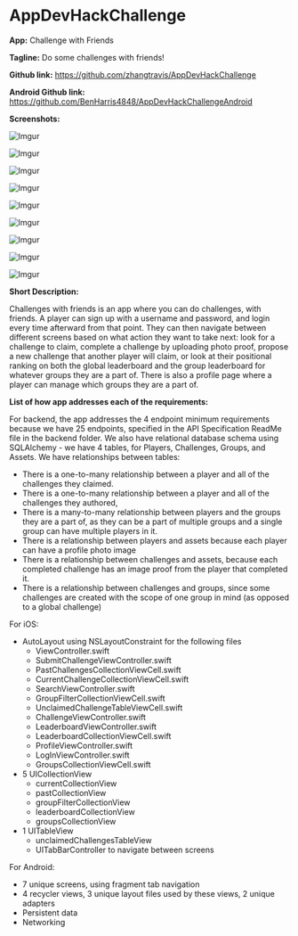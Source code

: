 # AppDevHackChallenge

**App:** Challenge with Friends

**Tagline:** Do some challenges with friends!

**Github link:** https://github.com/zhangtravis/AppDevHackChallenge

**Android Github link:** https://github.com/BenHarris4848/AppDevHackChallengeAndroid

**Screenshots:**

![Imgur](https://i.imgur.com/9AArBbPs.png)

![Imgur](https://i.imgur.com/A2D6fSss.png)

![Imgur](https://i.imgur.com/A5wZrXqs.png)

![Imgur](https://i.imgur.com/1eIB6C2s.png)

![Imgur](https://i.imgur.com/hxgcl4ys.png)

![Imgur](https://i.imgur.com/eJ4Y3nws.png)

![Imgur](https://i.imgur.com/5gZ4nJus.png)

![Imgur](https://i.imgur.com/pT8vlnYs.png)

![Imgur](https://i.imgur.com/u2dEi8Ls.png)

**Short Description:**

Challenges with friends is an app where you can do challenges, with friends. 
A player can sign up with a username and password, and login every time afterward from that point. 
They can then navigate between different screens based on what action they want to take next: look 
for a challenge to claim, complete a challenge by uploading photo proof, propose a new challenge that 
another player will claim, or look at their positional ranking on both the global leaderboard and the group 
leaderboard for whatever groups they are a part of. There is also a profile page where a player can manage which 
groups they are a part of.

**List of how app addresses each of the requirements:**

For backend, the app addresses the 4 endpoint minimum requirements because we have 25 endpoints, specified in the API Specification ReadMe file in the backend folder. We also have relational database schema using SQLAlchemy - we have 4 tables, for Players, Challenges, Groups, and Assets. We have relationships between tables: 
- There is a one-to-many relationship between a player and all of the challenges they claimed. 
- There is a one-to-many relationship between a player and all of the challenges they authored, 
- There is a many-to-many relationship between players and the groups they are a part of, as they can be a part of multiple groups and a single group can have multiple players in it.
- There is a relationship between players and assets because each player can have a profile photo image
- There is a relationship between challenges and assets, because each completed challenge has an image proof from the player that completed it.
- There is a relationship between challenges and groups, since some challenges are created with the scope of one group in mind (as opposed to a global challenge)

For iOS: 
- AutoLayout using NSLayoutConstraint for the following files
	- ViewController.swift
	- SubmitChallengeViewController.swift
	- PastChallengesCollectionViewCell.swift
	- CurrentChallengeCollectionViewCell.swift
	- SearchViewController.swift
	- GroupFilterCollectionViewCell.swift
	- UnclaimedChallengeTableViewCell.swift
	- ChallengeViewController.swift
	- LeaderboardViewController.swift
	- LeaderboardCollectionViewCell.swift
	- ProfileViewController.swift
	- LogInViewController.swift
	- GroupsCollectionViewCell.swift
- 5 UICollectionView
	- currentCollectionView
	- pastCollectionView
	- groupFilterCollectionView
	- leaderboardCollectionView
	- groupsCollectionView
- 1 UITableView
	- unclaimedChallengesTableView
	- UITabBarController to navigate between screens

For Android:
- 7 unique screens, using fragment tab navigation
- 4 recycler views, 3 unique layout files used by these views, 2 unique adapters
- Persistent data 
- Networking
